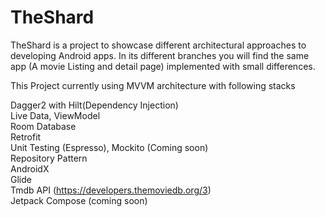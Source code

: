# TheShard

TheShard is a project to showcase different architectural approaches to developing Android apps. In its different branches you will find the same app (A movie Listing and detail page) implemented with small differences.

This Project currently using MVVM architecture with following stacks

Dagger2 with Hilt(Dependency Injection) \
Live Data, ViewModel \
Room Database<br />
Retrofit<br />
Unit Testing (Espresso), Mockito (Coming soon)<br />
Repository Pattern<br />
AndroidX<br />
Glide<br />
Tmdb API (https://developers.themoviedb.org/3)<br />
Jetpack Compose (coming soon)<br />
